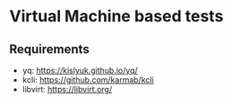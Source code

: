 # Virtual Machine based tests


## Requirements
- yq: https://kislyuk.github.io/yq/
- kcli: https://github.com/karmab/kcli
- libvirt: https://libvirt.org/